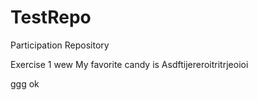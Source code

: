 # TestRepo
Participation Repository

Exercise 1 wew
My favorite candy is Asdftijereroitritrjeoioi 


ggg
ok
